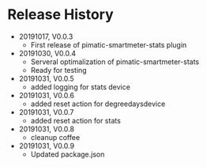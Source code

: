 # Release History

* 20191017, V0.0.3
    * First release of pimatic-smartmeter-stats plugin
* 20191030, V0.0.4
    * Serveral optimalization of pimatic-smartmeter-stats
    * Ready for testing
* 20191031, V0.0.5
    * added logging for stats device
* 20191031, V0.0.6
    * added reset action for degreedaysdevice
* 20191031, V0.0.7
    * added reset action for stats
* 20191031, V0.0.8
    * cleanup coffee
* 20191031, V0.0.9
    * Updated package.json
